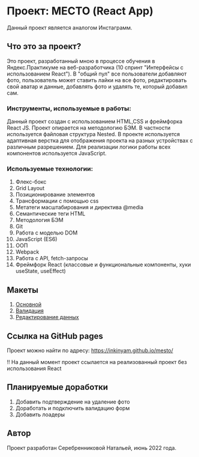 # Проект: МЕСТО (React App)
Данный проект является аналогом Инстаграмм.

## Что это за проект?
Это  проект, разработанный мною в процессе обучения в Яндекс.Практикуме на веб-разработчика (10 спринт "Интерфейсы с использованием React").
В "общий пул" все пользователи добавляют фото, пользователь может ставить лайки на все фото, редактировать свой аватар и данные, добавлять фото и удалять те, который добавил сам.

### Инструменты, используемые в работы:

Данный проект создан с использованием HTML,CSS и фреймфорка React JS.
Проект опирается на методологию БЭМ. В частности используется файловая структура Nested.
В проекте используется адаптивная верстка для отображения проекта на разных устройствах с различным разрешением.
Для реализации логики работы всех компонентов используется JavaScript.

### Используемые технологии:

1. Флекс-бокс
2. Grid Layout
3. Позиционирование элементов
4. Трансформации с помощью css
5. Метатеги масштабирования и директива @media
6. Семантические теги HTML
7. Методология БЭМ
8. Git
9. Работа с моделью DOM
10. JavaScript (ES6)
11. ООП
12. Webpack
13. Работа с API, fetch-запросы
14. Фреймфорк React (классовые и функциональные компоненты, хуки useState, useEffect)

## Макеты

1. [Основной](https://www.figma.com/file/bjyvbKKJN2naO0ucURl2Z0/JavaScript.-Sprint-5)
2. [Валидация](https://www.figma.com/file/kRVLKwYG3d1HGLvh7JFWRT/JavaScript.-Sprint-6)
2. [Редактирование данных](https://www.figma.com/file/PSdQFRHoxXJFs2FH8IXViF/JavaScript.-Sprint-9)

## Ссылка на GitHub pages

Проект можно найти по адресу: https://inkinyam.github.io/mesto/

!! На данный момент проект ссылается на реализованный проект без использования React

## Планируемые доработки
1. Добавить подтверждение на удаление фото
2. Доработать и подключить валидацию форм
3. Добавить лоадеры 

## Автор
Проект разработан Серебренниковой Натальей, июнь 2022 года.
